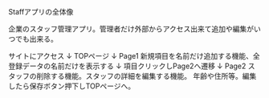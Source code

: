 Staffアプリの全体像

企業のスタッフ管理アプリ。管理者だけ外部からアクセス出来て追加や編集がいつでも出来る。

サイトにアクセス
↓
TOPページ
↓
Page1
新規項目を名前だけ追加する機能、全登録データの名前だけを表示する
↓
項目クリックしPage2へ遷移
↓
Page2
スタッフの削除する機能。スタッフの詳細を編集する機能。
年齢や住所等。編集したら保存ボタン押下しTOPページへ。